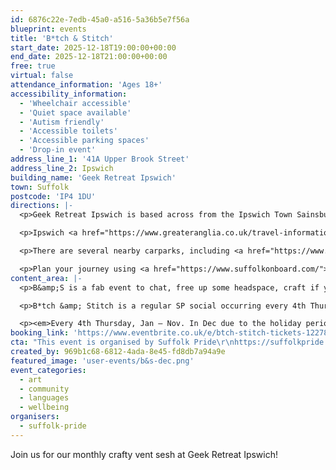 ```yaml
---
id: 6876c22e-7edb-45a0-a516-5a36b5e7f56a
blueprint: events
title: 'B*tch & Stitch'
start_date: 2025-12-18T19:00:00+00:00
end_date: 2025-12-18T21:00:00+00:00
free: true
virtual: false
attendance_information: 'Ages 18+'
accessibility_information:
  - 'Wheelchair accessible'
  - 'Quiet space available'
  - 'Autism friendly'
  - 'Accessible toilets'
  - 'Accessible parking spaces'
  - 'Drop-in event'
address_line_1: '41A Upper Brook Street'
address_line_2: Ipswich
building_name: 'Geek Retreat Ipswich'
town: Suffolk
postcode: 'IP4 1DU'
directions: |-
  <p>Geek Retreat Ipswich is based across from the Ipswich Town Sainsbury's.</p>

  <p>Ipswich <a href="https://www.greateranglia.co.uk/travel-information/station-information/ips">railway station</a> is a 20 minute walk away, and the <a href="https://www.google.co.uk/maps/place/Tower+Ramparts+bus+station/@52.0590456,1.1530657,17z/data=!4m23!1m16!4m15!1m6!1m2!1s0x47d9a1d34396d717:0xe270c06e32b8a13f!2sTower+Ramparts+bus+station,+Ipswich!2m2!1d1.154715!2d52.059341!1m6!1m2!1s0x47d9a1d4b1ce6d1f:0xd66f77daa10f45b6!2sCounty+Library,+Northgate+St,+Ipswich+IP1+3DE!2m2!1d1.1565145!2d52.0587199!3e2!3m5!1s0x47d9a1d34396d717:0xe270c06e32b8a13f!8m2!3d52.059341!4d1.154715!16s%2Fg%2F1q67cvcv8?entry=ttu">Tower Ramparts bus station</a> is a five minute walk away.</p>

  <p>There are several nearby carparks, including <a href="https://www.ipswich.gov.uk/crowncarpark">Crown Street car park</a> a 10 minute walk away and the <a href="https://www.buttermarketipswich.com/Parking/">Buttermarket</a> a four minute walk away.</p>

  <p>Plan your journey using <a href="https://www.suffolkonboard.com/">Suffolk Onboard</a>.</p>
content_area: |-
  <p>B&amp;S is a fab event to chat, free up some headspace, craft if you can and admire some pretty cool creatives. Fancy joining in? No skills needed. Any craft will do. Endless topics to rant about. This is your invitation to come along, solo or bring a friend for moral support.</p>

  <p>B*tch &amp; Stitch is a regular SP social occurring every 4th Thursday of the month*.</p>

  <p><em>Every 4th Thursday, Jan – Nov. In Dec due to the holiday period, B&amp;S occurs on the 3rd Thursday</em><br><br>Produced by <a href="https://suffolkpride.org.uk/">Suffolk Pride</a> it's aimed at the LGBTQIA+ community and their allies. However, B&amp;S is about providing a safe space to vent about your week/month, have a catch up, bit of a gossip and enjoy some crafting if you're capable. If you can respect the space, practice kindness and join in, you're welcome to drop by.</p>
booking_link: 'https://www.eventbrite.co.uk/e/btch-stitch-tickets-1227831329559?utm-campaign=social&utm-content=attendeeshare&utm-medium=discovery&utm-term=listing&utm-source=cp&aff=ebdsshcopyurl'
cta: "This event is organised by Suffolk Pride\r\nhttps://suffolkpride.org.uk/\r\ninfo@suffolkpride.org.uk"
created_by: 969b1c68-6812-4ada-8e45-fd8db7a94a9e
featured_image: 'user-events/b&s-dec.png'
event_categories:
  - art
  - community
  - languages
  - wellbeing
organisers:
  - suffolk-pride
---
```

Join us for our monthly crafty vent sesh at Geek Retreat Ipswich!